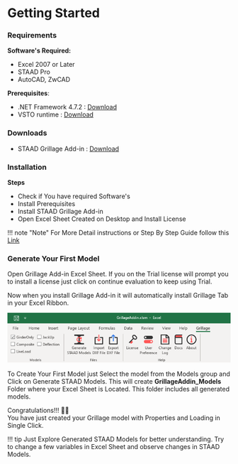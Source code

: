 # Getting Started

### Requirements

**Software's Required:** 

- Excel 2007 or Later
- STAAD Pro
- AutoCAD, ZwCAD

**Prerequisites**:

   - .NET Framework 4.7.2 :  [Download][1]
   - VSTO runtime : [Download][2]

[1]:https://dotnet.microsoft.com/download/dotnet-framework
[2]:https://www.microsoft.com/en-us/download/details.aspx?id=48217

### Downloads

- STAAD Grillage Add-in : [Download][3]

[3]:https://nodesauto-my.sharepoint.com/:f:/g/personal/vivek_nodesautomations_com/Es_KSdrIeXZLiNUSp1RvqMoB2TUMYGXiV-UTZKQ5AuXgyg?e=CjkHd2

### Installation

**Steps**

- Check if You have required Software's
- Install Prerequisites
- Install STAAD Grillage Add-in
- Open Excel Sheet Created on Desktop  and Install License

!!! note  "Note"
	For More Detail instructions or Step By Step Guide follow this [Link][4]

[4]:https://nodesautomations.github.io/setup/installation.html

### Generate Your First Model

Open Grillage Add-in Excel Sheet. If you on the Trial license will prompt you to install a license just click on continue evaluation to keep using Trial.

Now when you install Grillage Add-in it will automatically install Grillage Tab in your Excel Ribbon.

[![Add-in](assets/images/addinfull.png)](assets/images/addinfull.png)

To Create Your First Model just Select the model from the Models group and Click on Generate STAAD Models. This will create **GrillageAddin_Models** Folder where your Excel Sheet is Located. This folder includes all generated models.

Congratulations!!! 🎉👏              
You have just created your Grillage model with Properties and Loading in Single Click.

!!! tip
    Just Explore Generated STAAD Models for better understanding.
    Try to change a few variables in Excel Sheet and observe changes in STAAD Models.